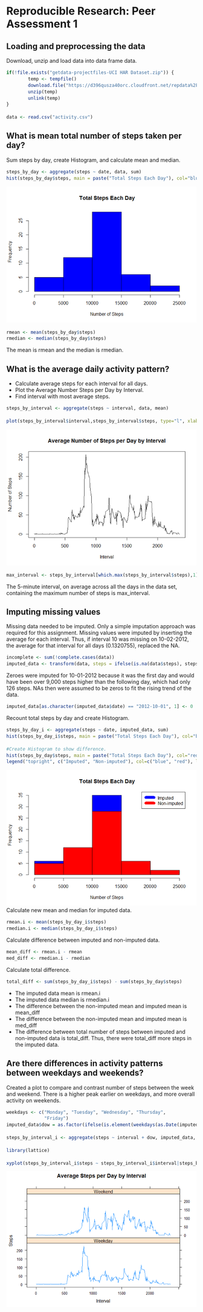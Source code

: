 # Reproducible Research: Peer Assessment 1




## Loading and preprocessing the data

Download, unzip and load data into data frame data.


```r
if(!file.exists("getdata-projectfiles-UCI HAR Dataset.zip")) {
        temp <- tempfile()
        download.file("https://d396qusza40orc.cloudfront.net/repdata%2Fdata%2Factivity.zip",temp)
        unzip(temp)
        unlink(temp)
}

data <- read.csv("activity.csv")
```

## What is mean total number of steps taken per day?

Sum steps by day, create Histogram, and calculate mean and median.


```r
steps_by_day <- aggregate(steps ~ date, data, sum)
hist(steps_by_day$steps, main = paste("Total Steps Each Day"), col="blue", xlab="Number of Steps")
```

![](PA1_template_files/figure-html/unnamed-chunk-2-1.png)<!-- -->

```r
rmean <- mean(steps_by_day$steps)
rmedian <- median(steps_by_day$steps)
```
The mean is rmean and the median is rmedian.

## What is the average daily activity pattern?

* Calculate average steps for each interval for all days.
* Plot the Average Number Steps per Day by Interval.
* Find interval with most average steps.


```r
steps_by_interval <- aggregate(steps ~ interval, data, mean)

plot(steps_by_interval$interval,steps_by_interval$steps, type="l", xlab="Interval", ylab="Number of Steps",main="Average Number of Steps per Day by Interval")
```

![](PA1_template_files/figure-html/unnamed-chunk-3-1.png)<!-- -->

```r
max_interval <- steps_by_interval[which.max(steps_by_interval$steps),1]
```
The 5-minute interval, on average across all the days in the data set, containing the maximum number of steps is max_interval.

## Imputing missing values

Missing data needed to be imputed. Only a simple imputation approach was required for this assignment. Missing values were imputed by inserting the average for each interval. Thus, if interval 10 was missing on 10-02-2012, the average for that interval for all days (0.1320755), replaced the NA.


```r
incomplete <- sum(!complete.cases(data))
imputed_data <- transform(data, steps = ifelse(is.na(data$steps), steps_by_interval$steps[match(data$interval, steps_by_interval$interval)], data$steps))
```
Zeroes were imputed for 10-01-2012 because it was the first day and would have been over 9,000 steps higher than the following day, which had only 126 steps. NAs then were assumed to be zeros to fit the rising trend of the data.


```r
imputed_data[as.character(imputed_data$date) == "2012-10-01", 1] <- 0
```
Recount total steps by day and create Histogram.


```r
steps_by_day_i <- aggregate(steps ~ date, imputed_data, sum)
hist(steps_by_day_i$steps, main = paste("Total Steps Each Day"), col="blue", xlab="Number of Steps")

#Create Histogram to show difference. 
hist(steps_by_day$steps, main = paste("Total Steps Each Day"), col="red", xlab="Number of Steps", add=T)
legend("topright", c("Imputed", "Non-imputed"), col=c("blue", "red"), lwd=10)
```

![](PA1_template_files/figure-html/unnamed-chunk-6-1.png)<!-- -->
Calculate new mean and median for imputed data.


```r
rmean.i <- mean(steps_by_day_i$steps)
rmedian.i <- median(steps_by_day_i$steps)
```
Calculate difference between imputed and non-imputed data.


```r
mean_diff <- rmean.i - rmean
med_diff <- rmedian.i - rmedian
```
Calculate total difference.


```r
total_diff <- sum(steps_by_day_i$steps) - sum(steps_by_day$steps)
```

* The imputed data mean is rmean.i
* The imputed data median is rmedian.i
* The difference between the non-imputed mean and imputed mean is mean_diff
* The difference between the non-imputed mean and imputed mean is med_diff
* The difference between total number of steps between imputed and non-imputed data is total_diff. Thus, there were total_diff more steps   in the imputed data.

## Are there differences in activity patterns between weekdays and weekends?

Created a plot to compare and contrast number of steps between the week and weekend. There is a higher peak earlier on weekdays, and more overall activity on weekends.


```r
weekdays <- c("Monday", "Tuesday", "Wednesday", "Thursday", 
              "Friday")
imputed_data$dow = as.factor(ifelse(is.element(weekdays(as.Date(imputed_data$date)),weekdays), "Weekday", "Weekend"))

steps_by_interval_i <- aggregate(steps ~ interval + dow, imputed_data, mean)

library(lattice)

xyplot(steps_by_interval_i$steps ~ steps_by_interval_i$interval|steps_by_interval_i$dow, main="Average Steps per Day by Interval",xlab="Interval", ylab="Steps",layout=c(1,2), type="l")
```

![](PA1_template_files/figure-html/unnamed-chunk-10-1.png)<!-- -->
